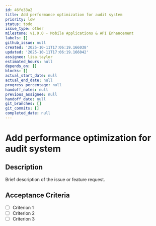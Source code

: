 ```yaml
---
id: 46fe33a2
title: Add performance optimization for audit system
priority: low
status: todo
issue_type: other
milestone: v1.9.0 - Mobile Applications & API Enhancement
labels: []
github_issue: null
created: '2025-10-11T17:06:19.166038'
updated: '2025-10-11T17:06:19.166042'
assignee: lisa.taylor
estimated_hours: null
depends_on: []
blocks: []
actual_start_date: null
actual_end_date: null
progress_percentage: null
handoff_notes: null
previous_assignee: null
handoff_date: null
git_branches: []
git_commits: []
completed_date: null
---
```


# Add performance optimization for audit system

## Description

Brief description of the issue or feature request.

## Acceptance Criteria

- [ ] Criterion 1
- [ ] Criterion 2
- [ ] Criterion 3
